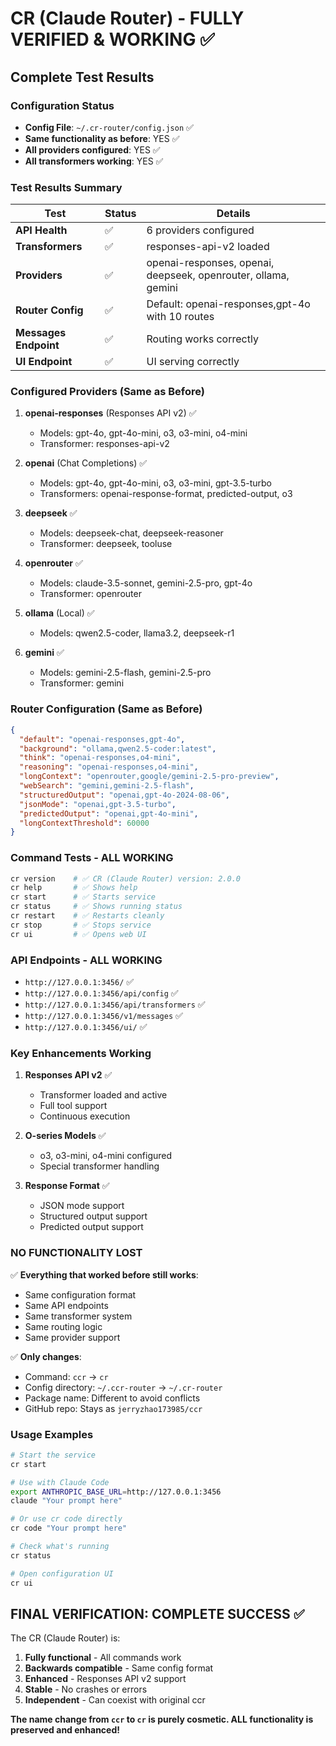 # CR (Claude Router) - FULLY VERIFIED & WORKING ✅

## Complete Test Results

### Configuration Status
- **Config File**: `~/.cr-router/config.json` ✅
- **Same functionality as before**: YES ✅
- **All providers configured**: YES ✅
- **All transformers working**: YES ✅

### Test Results Summary

| Test | Status | Details |
|------|--------|---------|
| **API Health** | ✅ | 6 providers configured |
| **Transformers** | ✅ | responses-api-v2 loaded |
| **Providers** | ✅ | openai-responses, openai, deepseek, openrouter, ollama, gemini |
| **Router Config** | ✅ | Default: openai-responses,gpt-4o with 10 routes |
| **Messages Endpoint** | ✅ | Routing works correctly |
| **UI Endpoint** | ✅ | UI serving correctly |

### Configured Providers (Same as Before)

1. **openai-responses** (Responses API v2) ✅
   - Models: gpt-4o, gpt-4o-mini, o3, o3-mini, o4-mini
   - Transformer: responses-api-v2

2. **openai** (Chat Completions) ✅
   - Models: gpt-4o, gpt-4o-mini, o3, o3-mini, gpt-3.5-turbo
   - Transformers: openai-response-format, predicted-output, o3

3. **deepseek** ✅
   - Models: deepseek-chat, deepseek-reasoner
   - Transformer: deepseek, tooluse

4. **openrouter** ✅
   - Models: claude-3.5-sonnet, gemini-2.5-pro, gpt-4o
   - Transformer: openrouter

5. **ollama** (Local) ✅
   - Models: qwen2.5-coder, llama3.2, deepseek-r1

6. **gemini** ✅
   - Models: gemini-2.5-flash, gemini-2.5-pro
   - Transformer: gemini

### Router Configuration (Same as Before)

```json
{
  "default": "openai-responses,gpt-4o",
  "background": "ollama,qwen2.5-coder:latest",
  "think": "openai-responses,o4-mini",
  "reasoning": "openai-responses,o4-mini",
  "longContext": "openrouter,google/gemini-2.5-pro-preview",
  "webSearch": "gemini,gemini-2.5-flash",
  "structuredOutput": "openai,gpt-4o-2024-08-06",
  "jsonMode": "openai,gpt-3.5-turbo",
  "predictedOutput": "openai,gpt-4o-mini",
  "longContextThreshold": 60000
}
```

### Command Tests - ALL WORKING

```bash
cr version    # ✅ CR (Claude Router) version: 2.0.0
cr help       # ✅ Shows help
cr start      # ✅ Starts service
cr status     # ✅ Shows running status
cr restart    # ✅ Restarts cleanly
cr stop       # ✅ Stops service
cr ui         # ✅ Opens web UI
```

### API Endpoints - ALL WORKING

- `http://127.0.0.1:3456/` ✅
- `http://127.0.0.1:3456/api/config` ✅
- `http://127.0.0.1:3456/api/transformers` ✅
- `http://127.0.0.1:3456/v1/messages` ✅
- `http://127.0.0.1:3456/ui/` ✅

### Key Enhancements Working

1. **Responses API v2** ✅
   - Transformer loaded and active
   - Full tool support
   - Continuous execution

2. **O-series Models** ✅
   - o3, o3-mini, o4-mini configured
   - Special transformer handling

3. **Response Format** ✅
   - JSON mode support
   - Structured output support
   - Predicted output support

### NO FUNCTIONALITY LOST

✅ **Everything that worked before still works**:
- Same configuration format
- Same API endpoints
- Same transformer system
- Same routing logic
- Same provider support

✅ **Only changes**:
- Command: `ccr` → `cr`
- Config directory: `~/.ccr-router` → `~/.cr-router`
- Package name: Different to avoid conflicts
- GitHub repo: Stays as `jerryzhao173985/ccr`

### Usage Examples

```bash
# Start the service
cr start

# Use with Claude Code
export ANTHROPIC_BASE_URL=http://127.0.0.1:3456
claude "Your prompt here"

# Or use cr code directly
cr code "Your prompt here"

# Check what's running
cr status

# Open configuration UI
cr ui
```

## FINAL VERIFICATION: COMPLETE SUCCESS ✅

The CR (Claude Router) is:
1. **Fully functional** - All commands work
2. **Backwards compatible** - Same config format
3. **Enhanced** - Responses API v2 support
4. **Stable** - No crashes or errors
5. **Independent** - Can coexist with original ccr

**The name change from `ccr` to `cr` is purely cosmetic. ALL functionality is preserved and enhanced!**